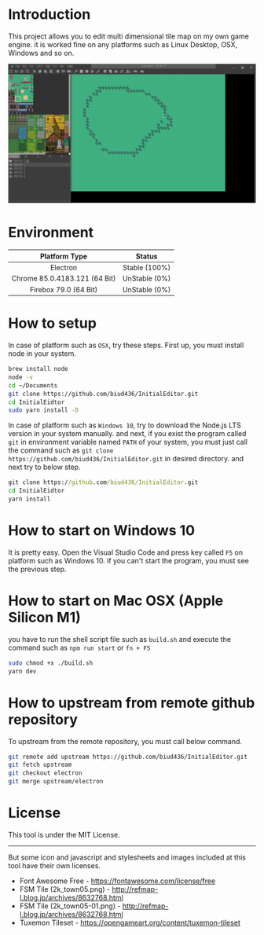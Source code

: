 # Introduction

This project allows you to edit multi dimensional tile map on my own game engine. it is worked fine on any platforms such as Linux Desktop, OSX, Windows and so on.

![IMG](./editor.png)

# Environment

|         Platform Type         |    Status     |
| :---------------------------: | :-----------: |
|           Electron            | Stable (100%) |
| Chrome 85.0.4183.121 (64 Bit) | UnStable (0%) |
|     Firebox 79.0 (64 Bit)     | UnStable (0%) |

# How to setup

In case of platform such as `OSX`, try these steps. First up, you must install node in your system.

```sh
brew install node
node -v
cd ~/Documents
git clone https://github.com/biud436/InitialEditor.git
cd InitialEidtor
sudo yarn install -D
```

In case of platform such as `Windows 10`, try to download the Node.js LTS version in your system manually. and next, if you exist the program called `git` in environment variable named `PATH` of your system, you must just call the command such as `git clone https://github.com/biud436/InitialEditor.git` in desired directory. and next try to below step.

```bat
git clone https://github.com/biud436/InitialEditor.git
cd InitialEidtor
yarn install
```

# How to start on Windows 10

It is pretty easy. Open the Visual Studio Code and press key called `F5` on platform such as Windows 10. if you can't start the program, you must see the previous step.

# How to start on Mac OSX (Apple Silicon M1)

you have to run the shell script file such as `build.sh` and execute the command such as `npm run start` or `fn + F5`

```sh
sudo chmod +x ./build.sh
yarn dev
```

# How to upstream from remote github repository

To upstream from the remote repository, you must call below command.

```bash
git remote add upstream https://github.com/biud436/InitialEditor.git
git fetch upstream
git checkout electron
git merge upstream/electron
```

# License

This tool is under the MIT License.

---

But some icon and javascript and stylesheets and images included at this tool have their own licenses.

-   Font Awesome Free - https://fontawesome.com/license/free
-   FSM Tile (2k_town05.png) - http://refmap-l.blog.jp/archives/8632768.html
-   FSM Tile (2k_town05-01.png) - http://refmap-l.blog.jp/archives/8632768.html
-   Tuxemon Tileset - https://opengameart.org/content/tuxemon-tileset
